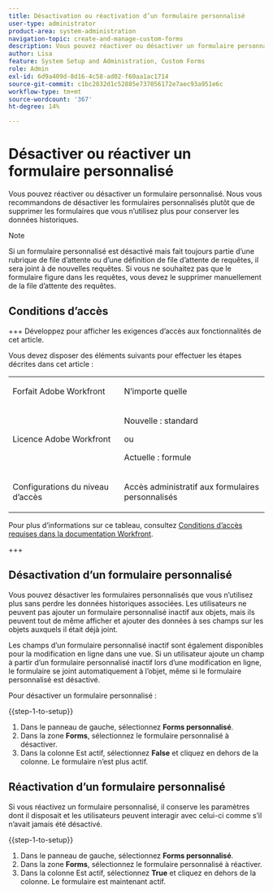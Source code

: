 ```yaml
---
title: Désactivation ou réactivation d’un formulaire personnalisé
user-type: administrator
product-area: system-administration
navigation-topic: create-and-manage-custom-forms
description: Vous pouvez réactiver ou désactiver un formulaire personnalisé. Nous vous recommandons de désactiver les formulaires personnalisés plutôt que de supprimer les formulaires que vous n’utilisez plus pour conserver les données historiques.
author: Lisa
feature: System Setup and Administration, Custom Forms
role: Admin
exl-id: 6d9a409d-8d16-4c58-ad02-f60aa1ac1714
source-git-commit: c1bc2832d1c52885e737056172e7aec93a951e6c
workflow-type: tm+mt
source-wordcount: '367'
ht-degree: 14%

---
```


# Désactiver ou réactiver un formulaire personnalisé

Vous pouvez réactiver ou désactiver un formulaire personnalisé. Nous vous recommandons de désactiver les formulaires personnalisés plutôt que de supprimer les formulaires que vous n’utilisez plus pour conserver les données historiques.

>[!NOTE]
>
>Si un formulaire personnalisé est désactivé mais fait toujours partie d’une rubrique de file d’attente ou d’une définition de file d’attente de requêtes, il sera joint à de nouvelles requêtes. Si vous ne souhaitez pas que le formulaire figure dans les requêtes, vous devez le supprimer manuellement de la file d’attente des requêtes.

## Conditions d’accès

+++ Développez pour afficher les exigences d’accès aux fonctionnalités de cet article.

Vous devez disposer des éléments suivants pour effectuer les étapes décrites dans cet article :

<table style="table-layout:auto"> 
 <col> 
 <col> 
 <tbody> 
  <tr data-mc-conditions=""> 
   <td role="rowheader"> <p>Forfait Adobe Workfront</p> </td> 
   <td>N’importe quelle</td> 
  </tr> 
  <tr> 
   <td role="rowheader">Licence Adobe Workfront</td> 
   <td>
   <p>Nouvelle : standard</p>
   <p>ou</p>
   <p>Actuelle : formule</p></td> 
  </tr> 
  <tr data-mc-conditions=""> 
   <td role="rowheader">Configurations du niveau d’accès</td> 
   <td> <p>Accès administratif aux formulaires personnalisés</p></td> 
  </tr>  
 </tbody> 
</table>

Pour plus d’informations sur ce tableau, consultez [Conditions d’accès requises dans la documentation Workfront](/help/quicksilver/administration-and-setup/add-users/access-levels-and-object-permissions/access-level-requirements-in-documentation.md).

+++

## Désactivation d’un formulaire personnalisé

Vous pouvez désactiver les formulaires personnalisés que vous n’utilisez plus sans perdre les données historiques associées. Les utilisateurs ne peuvent pas ajouter un formulaire personnalisé inactif aux objets, mais ils peuvent tout de même afficher et ajouter des données à ses champs sur les objets auxquels il était déjà joint.

Les champs d’un formulaire personnalisé inactif sont également disponibles pour la modification en ligne dans une vue. Si un utilisateur ajoute un champ à partir d’un formulaire personnalisé inactif lors d’une modification en ligne, le formulaire se joint automatiquement à l’objet, même si le formulaire personnalisé est désactivé.

Pour désactiver un formulaire personnalisé :

{{step-1-to-setup}}

1. Dans le panneau de gauche, sélectionnez **Forms personnalisé**.
1. Dans la zone **Forms**, sélectionnez le formulaire personnalisé à désactiver.
1. Dans la colonne Est actif, sélectionnez **False** et cliquez en dehors de la colonne. Le formulaire n’est plus actif.

## Réactivation d’un formulaire personnalisé

Si vous réactivez un formulaire personnalisé, il conserve les paramètres dont il disposait et les utilisateurs peuvent interagir avec celui-ci comme s’il n’avait jamais été désactivé.

{{step-1-to-setup}}

1. Dans le panneau de gauche, sélectionnez **Forms personnalisé**.
1. Dans la zone **Forms**, sélectionnez le formulaire personnalisé à réactiver.
1. Dans la colonne Est actif, sélectionnez **True** et cliquez en dehors de la colonne. Le formulaire est maintenant actif.
